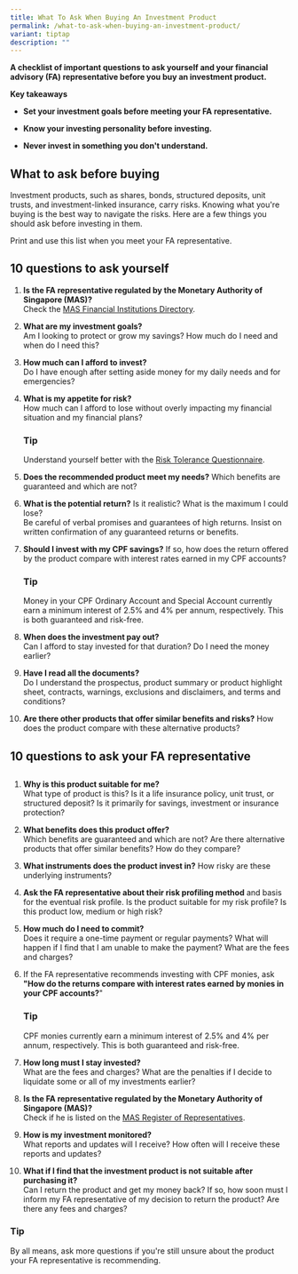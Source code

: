 ```yaml
---
title: What To Ask When Buying An Investment Product
permalink: /what-to-ask-when-buying-an-investment-product/
variant: tiptap
description: ""
---
```

<p><strong>A checklist of important questions to ask yourself and your financial advisory (FA) representative before you buy an investment product.</strong>
</p>
<p><strong>Key takeaways</strong>
</p>
<ul data-tight="true" class="tight">
<li>
<p><strong>Set your investment goals before meeting your FA representative.</strong>
</p>
</li>
<li>
<p><strong>Know your investing personality before investing.</strong>
</p>
</li>
<li>
<p><strong>Never invest in something you don't understand.</strong>
</p>
</li>
</ul>
<h2><strong>What to ask before buying</strong></h2>
<p>Investment products, such as shares, bonds, structured deposits, unit
trusts, and investment-linked insurance, carry risks. Knowing what you're
buying is the best way to navigate the risks. Here are a few things you
should ask before investing in them.</p>
<p>Print and use this list when you meet your FA representative.</p>
<h2><strong>10 questions to ask yourself</strong></h2>
<ol data-tight="true" class="tight">
<li>
<p><strong>Is the FA representative regulated by the Monetary Authority of Singapore (MAS)?<br></strong>Check
the <a href="https://eservices.mas.gov.sg/fid" rel="noopener noreferrer" target="_blank">MAS Financial Institutions Directory</a>.</p>
</li>
<li>
<p><strong>What are my investment goals?<br></strong>Am I looking to protect
or grow my savings? How much do I need and when do I need this?</p>
</li>
<li>
<p><strong>How much can I afford to invest?<br></strong>Do I have enough
after setting aside money for my daily needs and for emergencies?</p>
</li>
<li>
<p><strong>What is my appetite for risk?</strong>
<br>How much can I afford to lose without overly impacting my financial situation
and my financial plans?
<br>
</p>
<h3><strong>Tip</strong></h3>
<p>Understand yourself better with the <a href="https://www.cpf.gov.sg/content/dam/web/member/growing-your-savings/documents/Risk_Tolerance_Questionaire.pdf" rel="noopener noreferrer" target="_blank">Risk Tolerance Questionnaire</a>.</p>
</li>
<li>
<p><strong>Does the recommended product meet my needs?</strong> Which benefits
are guaranteed and which are not?</p>
</li>
<li>
<p><strong>What is the potential return?</strong> Is it realistic? What is
the maximum I could lose?
<br>Be careful of verbal promises and guarantees of high returns. Insist on
written confirmation of any guaranteed returns or benefits.</p>
</li>
<li>
<p><strong>Should I invest with my CPF savings?</strong> If so, how does the
return offered by the product compare with interest rates earned in my
CPF accounts?
<br>
</p>
<h3><strong>Tip</strong></h3>
<p>Money in your CPF Ordinary Account and Special Account currently earn
a minimum interest of 2.5% and 4% per annum, respectively. This is both
guaranteed and risk-free.</p>
</li>
<li>
<p><strong>When does the investment pay out?</strong>
<br>Can I afford to stay invested for that duration? Do I need the money earlier?</p>
</li>
<li>
<p><strong>Have I read all the documents?</strong>
<br>Do I understand the prospectus, product summary or product highlight sheet,
contracts, warnings, exclusions and disclaimers, and terms and conditions?</p>
</li>
<li>
<p><strong>Are there other products that offer similar benefits and risks?</strong> How
does the product compare with these alternative products?</p>
</li>
</ol>
<h2></h2>
<h3></h3>
<h2><strong>10 questions to ask your FA representative</strong></h2>
<h2></h2>
<ol data-tight="true" class="tight">
<li>
<p><strong>Why is this product suitable for me?</strong>
<br>What type of product is this? Is it a life insurance policy, unit trust,
or structured deposit? Is it primarily for savings, investment or insurance
protection?</p>
</li>
<li>
<p><strong>What benefits does this product offer?<br></strong>Which benefits
are guaranteed and which are not? Are there alternative products that offer
similar benefits? How do they compare?</p>
</li>
<li>
<p><strong>What instruments does the product invest in?</strong> How risky
are these underlying instruments?</p>
</li>
<li>
<p><strong>Ask the FA representative about their risk profiling method</strong> and
basis for the eventual risk profile. Is the product suitable for my risk
profile? Is this product low, medium or high risk?</p>
</li>
<li>
<p><strong>How much do I need to commit?</strong>
<br>Does it require a one-time payment or regular payments? What will happen
if I find that I am unable to make the payment? What are the fees and charges?</p>
</li>
<li>
<p>If the FA representative recommends investing with CPF monies, ask <strong>"How do the returns compare with interest rates earned by monies in your CPF accounts?</strong>"
<br>
</p>
<h3><strong>Tip</strong></h3>
<p>CPF monies currently earn a minimum interest of 2.5% and 4% per annum,
respectively. This is both guaranteed and risk-free.</p>
</li>
<li>
<p><strong>How long must I stay invested?</strong>
<br>What are the fees and charges? What are the penalties if I decide to liquidate
some or all of my investments earlier?</p>
</li>
<li>
<p><strong>Is the FA representative regulated by the Monetary Authority of Singapore (MAS)?</strong>
<br>Check if he is listed on the <a href="https://eservices.mas.gov.sg/rr" rel="noopener noreferrer" target="_blank">MAS Register of Representatives</a>.</p>
</li>
<li>
<p><strong>How is my investment monitored?<br></strong>What reports and updates
will I receive? How often will I receive these reports and updates?</p>
</li>
<li>
<p><strong>What if I find that the investment product is not suitable after purchasing it?<br></strong>Can
I return the product and get my money back? If so, how soon must I inform
my FA representative of my decision to return the product? Are there any
fees and charges?</p>
</li>
</ol>
<h3><strong>Tip</strong></h3>
<p>By all means, ask more questions if you're still unsure about the product
your FA representative is recommending.</p>